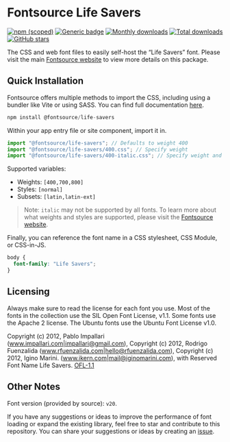 # Fontsource Life Savers

[![npm (scoped)](https://img.shields.io/npm/v/@fontsource/life-savers?color=brightgreen)](https://www.npmjs.com/package/@fontsource/life-savers) [![Generic badge](https://img.shields.io/badge/fontsource-passing-brightgreen)](https://github.com/fontsource/fontsource) [![Monthly downloads](https://badgen.net/npm/dm/@fontsource/life-savers)](https://github.com/fontsource/fontsource) [![Total downloads](https://badgen.net/npm/dt/@fontsource/life-savers)](https://github.com/fontsource/fontsource) [![GitHub stars](https://img.shields.io/github/stars/fontsource/fontsource.svg?style=social&label=Star)](https://github.com/fontsource/fontsource/stargazers)

The CSS and web font files to easily self-host the “Life Savers” font. Please visit the main [Fontsource website](https://fontsource.org/fonts/life-savers) to view more details on this package.

## Quick Installation

Fontsource offers multiple methods to import the CSS, including using a bundler like Vite or using SASS. You can find full documentation [here](https://fontsource.org/docs/getting-started/introduction).

```javascript
npm install @fontsource/life-savers
```

Within your app entry file or site component, import it in.

```javascript
import "@fontsource/life-savers"; // Defaults to weight 400
import "@fontsource/life-savers/400.css"; // Specify weight
import "@fontsource/life-savers/400-italic.css"; // Specify weight and style
```

Supported variables:
- Weights: `[400,700,800]`
- Styles: `[normal]`
- Subsets: `[latin,latin-ext]`

> Note: `italic` may not be supported by all fonts. To learn more about what weights and styles are supported, please visit the [Fontsource website](https://fontsource.org/fonts/life-savers).

Finally, you can reference the font name in a CSS stylesheet, CSS Module, or CSS-in-JS.

```css
body {
  font-family: "Life Savers";
}
```

## Licensing
Always make sure to read the license for each font you use. Most of the fonts in the collection use the SIL Open Font License, v1.1. Some fonts use the Apache 2 license. The Ubuntu fonts use the Ubuntu Font License v1.0.

Copyright (c) 2012, Pablo Impallari (www.impallari.com|impallari@gmail.com), Copyright (c) 2012, Rodrigo Fuenzalida (www.rfuenzalida.com|hello@rfuenzalida.com),  Copyright (c) 2012, Igino Marini. (www.ikern.com|mail@iginomarini.com), with Reserved Font Name Life Savers.
[OFL-1.1](http://scripts.sil.org/OFL)

## Other Notes
Font version (provided by source): `v20`.

If you have any suggestions or ideas to improve the performance of font loading or expand the existing library, feel free to star and contribute to this repository. You can share your suggestions or ideas by creating an [issue](https://github.com/fontsource/fontsource/issues).